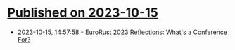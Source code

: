 # [Published on 2023-10-15](index.md)

* [2023-10-15, 14:57:58](https://lobste.rs/s/ouefrk/eurorust_2023_reflections_what_s) - [EuroRust 2023 Reflections: What's a Conference For?](https://lucumr.pocoo.org/2023/10/14/eurorust-whats-a-conference/)
